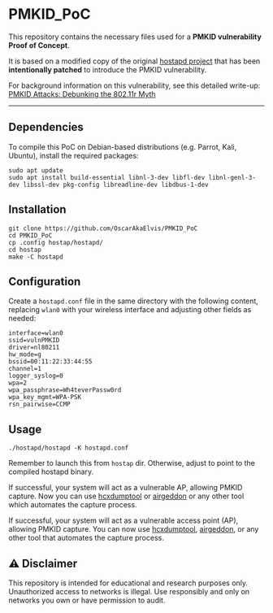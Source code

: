 # PMKID_PoC

This repository contains the necessary files used for a **PMKID vulnerability Proof of Concept**.

It is based on a modified copy of the original [hostapd project](http://w1.fi/hostap/) that has been **intentionally patched** to introduce the PMKID vulnerability.

For background information on this vulnerability, see this detailed write-up: [PMKID Attacks: Debunking the 802.11r Myth](https://www.nccgroup.com/es/research-blog/pmkid-attacks-debunking-the-80211r-myth/)

---

## Dependencies

To compile this PoC on Debian-based distributions (e.g. Parrot, Kali, Ubuntu), install the required packages:

```
sudo apt update
sudo apt install build-essential libnl-3-dev libfl-dev libnl-genl-3-dev libssl-dev pkg-config libreadline-dev libdbus-1-dev
```

## Installation

```
git clone https://github.com/OscarAkaElvis/PMKID_PoC
cd PMKID_PoC
cp .config hostap/hostapd/
cd hostap
make -C hostapd
```

## Configuration

Create a `hostapd.conf` file in the same directory with the following content, replacing `wlan0` with your wireless interface and adjusting other fields as needed:

```
interface=wlan0
ssid=vulnPMKID
driver=nl80211
hw_mode=g
bssid=00:11:22:33:44:55
channel=1
logger_syslog=0
wpa=2
wpa_passphrase=Wh4teverPassw0rd
wpa_key_mgmt=WPA-PSK
rsn_pairwise=CCMP
```

## Usage

`./hostapd/hostapd -K hostapd.conf`

Remember to launch this from `hostap` dir. Otherwise, adjust to point to the compiled hostapd binary.

If successful, your system will act as a vulnerable AP, allowing PMKID capture. Now you can use [hcxdumptool](https://github.com/ZerBea/hcxdumptool) or [airgeddon](https://github.com/v1s1t0r1sh3r3/airgeddon) or any other tool which automates the capture process.

If successful, your system will act as a vulnerable access point (AP), allowing PMKID capture. You can now use [hcxdumptool](https://github.com/ZerBea/hcxdumptool), [airgeddon](https://github.com/v1s1t0r1sh3r3/airgeddon), or any other tool that automates the capture process.

## ⚠️ Disclaimer

This repository is intended for educational and research purposes only. Unauthorized access to networks is illegal. Use responsibly and only on networks you own or have permission to audit.
